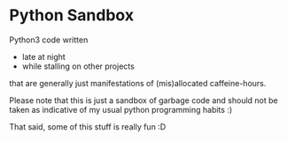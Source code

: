 Python Sandbox
==============

Python3 code written
* late at night
* while stalling on other projects

that are generally just manifestations of (mis)allocated caffeine-hours.

Please note that this is just a sandbox of garbage code and should not be taken as indicative of my usual python programming habits :)

That said, some of this stuff is really fun :D
